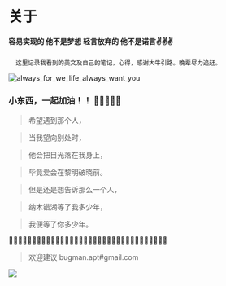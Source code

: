 # 关于

#### 容易实现的 他不是梦想  轻言放弃的 他不是诺言✌✌✌


```
  这里记录我看到的美文及自己的笔记，心得，感谢大牛引路。晚辈尽力追赶。
```
![always_for_we_life_always_want_you](https://s2.ax1x.com/2020/01/06/lrQRoR.jpg)

### 小东西，一起加油！！ 🤞🤞🤞🤞🤞

>希望遇到那个人，

>当我望向别处时，

>他会把目光落在我身上，

>毕竟爱会在黎明破晓前。

>但是还是想告诉那么一个人，

>纳木错湖等了我多少年，

>我便等了你多少年。



🚄🚃🚃🚃🚃🚃🚃🚃🚃🚃🚃🚃🚃🚃🚃🚃🚃🚃🚃🚃🚃🚃🚃🚃🚃🚃🚃🚃🚃🚃🚃🚃🚃🚃

>欢迎建议 bugman.apt#gmail.com


<img src="http://open.weixin.qq.com/qr/code?username=gh_ad5d52b72205">
